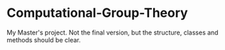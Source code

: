 # Computational-Group-Theory
My Master's project. Not the final version, but the structure, classes and methods should be clear.

